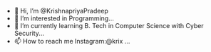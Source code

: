 - 👋 Hi, I’m @KrishnapriyaPradeep
- 👀 I’m interested in Programming...
- 🌱 I’m currently learning B. Tech in Computer Science with Cyber Security...
- 📫 How to reach me Instagram:@krix ...

<!---
KrishnapriyaPradeep/KrishnapriyaPradeep is a ✨ special ✨ repository because its `README.md` (this file) appears on your GitHub profile.
You can click the Preview link to take a look at your changes.
--->
